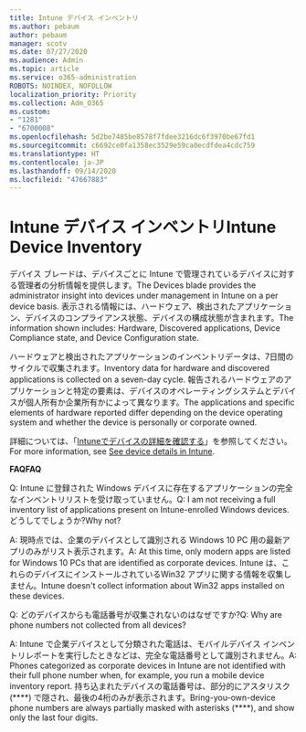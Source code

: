 ```yaml
---
title: Intune デバイス インベントリ
ms.author: pebaum
author: pebaum
manager: scotv
ms.date: 07/27/2020
ms.audience: Admin
ms.topic: article
ms.service: o365-administration
ROBOTS: NOINDEX, NOFOLLOW
localization_priority: Priority
ms.collection: Adm_O365
ms.custom:
- "1281"
- "6700008"
ms.openlocfilehash: 5d2be7485be8578f7fdee3216dc6f3970be67fd1
ms.sourcegitcommit: c6692ce0fa1358ec3529e59ca0ecdfdea4cdc759
ms.translationtype: HT
ms.contentlocale: ja-JP
ms.lasthandoff: 09/14/2020
ms.locfileid: "47667883"
---
```

# <a name="intune-device-inventory"></a><span data-ttu-id="59777-102">Intune デバイス インベントリ</span><span class="sxs-lookup"><span data-stu-id="59777-102">Intune Device Inventory</span></span>

<span data-ttu-id="59777-103">デバイス ブレードは、デバイスごとに Intune で管理されているデバイスに対する管理者の分析情報を提供します。</span><span class="sxs-lookup"><span data-stu-id="59777-103">The Devices blade provides the administrator insight into devices under management in Intune on a per device basis.</span></span> <span data-ttu-id="59777-104">表示される情報には、ハードウェア、検出されたアプリケーション、デバイスのコンプライアンス状態、デバイスの構成状態が含まれます。</span><span class="sxs-lookup"><span data-stu-id="59777-104">The information shown includes: Hardware, Discovered applications, Device Compliance state, and Device Configuration state.</span></span>

<span data-ttu-id="59777-105">ハードウェアと検出されたアプリケーションのインベントリデータは、7日間のサイクルで収集されます。</span><span class="sxs-lookup"><span data-stu-id="59777-105">Inventory data for hardware and discovered applications is collected on a seven-day cycle.</span></span> <span data-ttu-id="59777-106">報告されるハードウェアのアプリケーションと特定の要素は、デバイスのオペレーティングシステムとデバイスが個人所有か企業所有かによって異なります。</span><span class="sxs-lookup"><span data-stu-id="59777-106">The applications and specific elements of hardware reported differ depending on the device operating system and whether the device is personally or corporate owned.</span></span>

<span data-ttu-id="59777-107">詳細については、「[Intuneでデバイスの詳細を確認する](https://docs.microsoft.com/intune/device-inventory)」を参照してください。</span><span class="sxs-lookup"><span data-stu-id="59777-107">For more information, see [See device details in Intune](https://docs.microsoft.com/intune/device-inventory).</span></span>

<span data-ttu-id="59777-108">**FAQ**</span><span class="sxs-lookup"><span data-stu-id="59777-108">**FAQ**</span></span>

<span data-ttu-id="59777-109">Q: Intune に登録された Windows デバイスに存在するアプリケーションの完全なインベントリリストを受け取っていません。</span><span class="sxs-lookup"><span data-stu-id="59777-109">Q: I am not receiving a full inventory list of applications present on Intune-enrolled Windows devices.</span></span> <span data-ttu-id="59777-110">どうしてでしょうか?</span><span class="sxs-lookup"><span data-stu-id="59777-110">Why not?</span></span>

<span data-ttu-id="59777-111">A: 現時点では、企業のデバイスとして識別される Windows 10 PC 用の最新アプリのみがリスト表示されます。</span><span class="sxs-lookup"><span data-stu-id="59777-111">A: At this time, only modern apps are listed for Windows 10 PCs that are identified as corporate devices.</span></span> <span data-ttu-id="59777-112">Intune は、これらのデバイスにインストールされているWin32 アプリに関する情報を収集しません。</span><span class="sxs-lookup"><span data-stu-id="59777-112">Intune doesn't collect information about Win32 apps installed on these devices.</span></span>

<span data-ttu-id="59777-113">Q: どのデバイスからも電話番号が収集されないのはなぜですか?</span><span class="sxs-lookup"><span data-stu-id="59777-113">Q: Why are phone numbers not collected from all devices?</span></span>

<span data-ttu-id="59777-114">A: Intune で企業デバイスとして分類された電話は、モバイルデバイス インベントリレポートを実行したときなどは、完全な電話番号として識別されません。</span><span class="sxs-lookup"><span data-stu-id="59777-114">A: Phones categorized as corporate devices in Intune are not identified with their full phone number when, for example, you run a mobile device inventory report.</span></span> <span data-ttu-id="59777-115">持ち込まれたデバイスの電話番号は、部分的にアスタリスク (\*\*\*\*) で隠され、最後の4桁のみが表示されます。</span><span class="sxs-lookup"><span data-stu-id="59777-115">Bring-you-own-device phone numbers are always partially masked with asterisks (\*\*\*\*), and show only the last four digits.</span></span>